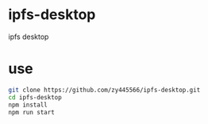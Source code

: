 # ipfs-desktop
ipfs desktop

# use 
```sh
git clone https://github.com/zy445566/ipfs-desktop.git
cd ipfs-desktop
npm install
npm run start
```
